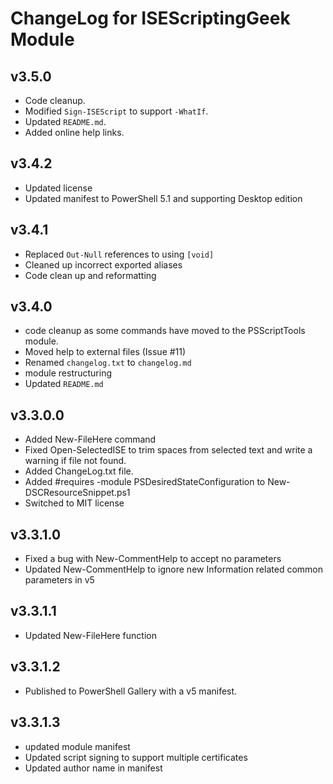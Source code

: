 # ChangeLog for ISEScriptingGeek Module

## v3.5.0

- Code cleanup.
- Modified `Sign-ISEScript` to support `-WhatIf`.
- Updated `README.md`.
- Added online help links.

## v3.4.2

- Updated license
- Updated manifest to PowerShell 5.1 and supporting Desktop edition

## v3.4.1

- Replaced `Out-Null` references to using `[void]`
- Cleaned up incorrect exported aliases
- Code clean up and reformatting

## v3.4.0

- code cleanup as some commands have moved to the PSScriptTools module.
- Moved help to external files (Issue #11)
- Renamed `changelog.txt` to `changelog.md`
- module restructuring
- Updated `README.md`

## v3.3.0.0

- Added New-FileHere command
- Fixed Open-SelectedISE to trim spaces from selected text and write a warning if file not found.
- Added ChangeLog.txt file.
- Added #requires -module PSDesiredStateConfiguration to New-DSCResourceSnippet.ps1
- Switched to MIT license

## v3.3.1.0

- Fixed a bug with New-CommentHelp to accept no parameters
- Updated New-CommentHelp to ignore new Information related common parameters in v5

## v3.3.1.1

- Updated New-FileHere function

## v3.3.1.2

- Published to PowerShell Gallery with a v5 manifest.

## v3.3.1.3

- updated module manifest
- Updated script signing to support multiple certificates
- Updated author name in manifest
